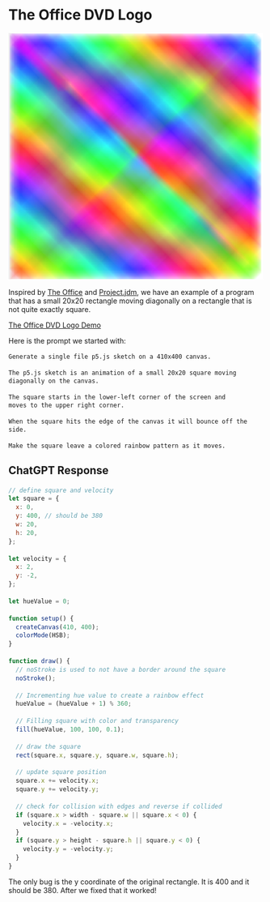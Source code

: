 # The Office DVD Logo

![](./../../img/the-office-dvd-logo.png)

Inspired by [The Office](https://www.youtube.com/watch?v=QOtuX0jL85Y) and [Project.jdm](http://project.jdm), we have an example of a program that has a small 20x20 rectangle moving diagonally on a rectangle that is not quite exactly square.

[The Office DVD Logo Demo](./the-office-dvd-logo.html)

Here is the prompt we started with:

```linenums="0"
Generate a single file p5.js sketch on a 410x400 canvas.

The p5.js sketch is an animation of a small 20x20 square moving
diagonally on the canvas.

The square starts in the lower-left corner of the screen and
moves to the upper right corner.

When the square hits the edge of the canvas it will bounce off the side.

Make the square leave a colored rainbow pattern as it moves.
```

## ChatGPT Response

```js
// define square and velocity
let square = {
  x: 0,
  y: 400, // should be 380
  w: 20,
  h: 20,
};

let velocity = {
  x: 2,
  y: -2,
};

let hueValue = 0;

function setup() {
  createCanvas(410, 400);
  colorMode(HSB);
}

function draw() {
  // noStroke is used to not have a border around the square
  noStroke();
  
  // Incrementing hue value to create a rainbow effect
  hueValue = (hueValue + 1) % 360;
  
  // Filling square with color and transparency
  fill(hueValue, 100, 100, 0.1);
  
  // draw the square
  rect(square.x, square.y, square.w, square.h);

  // update square position
  square.x += velocity.x;
  square.y += velocity.y;

  // check for collision with edges and reverse if collided
  if (square.x > width - square.w || square.x < 0) {
    velocity.x = -velocity.x;
  }
  if (square.y > height - square.h || square.y < 0) {
    velocity.y = -velocity.y;
  }
}
```

The only bug is the y coordinate of the original rectangle.
It is 400 and it should be 380.  After we fixed that it worked!